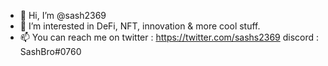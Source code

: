 - 👋 Hi, I’m @sash2369
- 👀 I’m interested in DeFi, NFT, innovation & more cool stuff.
- 📫 You can reach me on twitter : https://twitter.com/sashs2369
                         discord : SashBro#0760

<!---
sash420/sash420 is a ✨ special ✨ repository because its `README.md` (this file) appears on your GitHub profile.
You can click the Preview link to take a look at your changes.
--->
